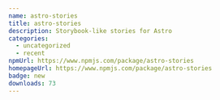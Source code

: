 ```yaml
---
name: astro-stories
title: astro-stories
description: Storybook-like stories for Astro
categories:
  - uncategorized
  - recent
npmUrl: https://www.npmjs.com/package/astro-stories
homepageUrl: https://www.npmjs.com/package/astro-stories
badge: new
downloads: 73
---
```

